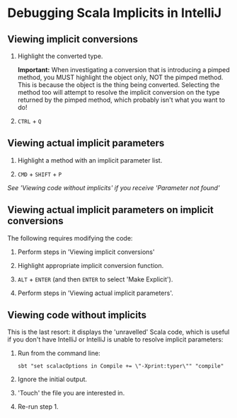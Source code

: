 Debugging Scala Implicits in IntelliJ
=====================================

Viewing implicit conversions
----------------------------

1.  Highlight the converted type.

    **Important:** When investigating a conversion that is introducing a pimped method, you MUST highlight the object only, NOT the pimped method. This is because the object is the thing being converted. Selecting the method too will attempt to resolve the implicit conversion on the type returned by the pimped method, which probably isn't what you want to do!

2.  `CTRL` + `Q`


Viewing actual implicit parameters
----------------------------------

1.  Highlight a method with an implicit parameter list.

2.  `CMD` + `SHIFT` + `P`

*See 'Viewing code without implicits' if you receive 'Parameter not found'*

Viewing actual implicit parameters on implicit conversions
----------------------------------------------------------

The following requires modifying the code:

1.  Perform steps in 'Viewing implicit conversions'

2.  Highlight appropriate implicit conversion function.

3.  `ALT` + `ENTER` (and then `ENTER` to select 'Make Explicit').

4.  Perform steps in 'Viewing actual implicit parameters'.

Viewing code without implicits
------------------------------

This is the last resort: it displays the 'unravelled' Scala code, which is useful if you don't have IntelliJ or IntelliJ is unable to
resolve implicit parameters:

1.  Run from the command line:

        sbt "set scalacOptions in Compile += \"-Xprint:typer\"" "compile"

2.  Ignore the initial output.

3.  'Touch' the file you are interested in.

4.  Re-run step 1.
